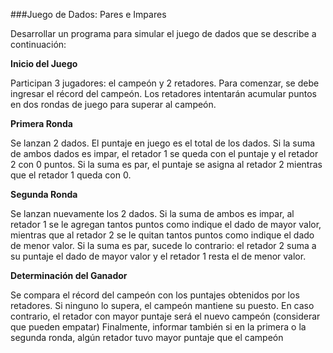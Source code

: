 ###Juego de Dados: Pares e Impares

Desarrollar un programa para simular el juego de dados que se describe a continuación:

**Inicio del Juego**

Participan 3 jugadores: el campeón y 2 retadores. Para comenzar, se debe ingresar el récord del campeón. Los retadores intentarán acumular puntos en dos rondas de juego para superar al campeón.

**Primera Ronda**

Se lanzan 2 dados. El puntaje en juego es el total de los dados. Si la suma de ambos dados es impar, el retador 1 se queda con el puntaje y el retador 2 con 0 puntos. Si la suma es par, el puntaje se asigna al retador 2 mientras que el retador 1 queda con 0.

**Segunda Ronda**

Se lanzan nuevamente los 2 dados. Si la suma de ambos es impar, al retador 1 se le agregan tantos puntos como indique el dado de mayor valor, mientras que al retador 2 se le quitan tantos puntos como indique el dado de menor valor. Si la suma es par, sucede lo contrario: el retador 2 suma a su puntaje el dado de mayor valor y el retador 1 resta el de menor valor.

**Determinación del Ganador**

Se compara el récord del campeón con los puntajes obtenidos por los retadores. Si ninguno lo supera, el campeón mantiene su puesto. En caso contrario, el retador con mayor puntaje será el nuevo campeón (considerar que pueden empatar)
Finalmente, informar también si en la primera o la segunda ronda, algún retador tuvo mayor puntaje que el campeón